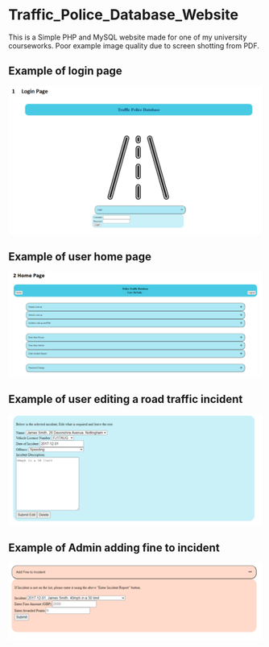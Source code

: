 # Traffic_Police_Database_Website
This is a Simple PHP and MySQL website made for one of my university courseworks.
Poor example image quality due to screen shotting from PDF.

## Example of login page 
![Screenshot](login.PNG)

## Example of user home page
![Screenshot](home.PNG)

## Example of user editing a road traffic incident
![Screenshot](edit.PNG)

## Example of Admin adding fine to incident
![Screenshot](admin.PNG)
